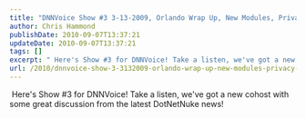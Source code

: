 ```yaml
---
title: "DNNVoice Show #3 3-13-2009, Orlando Wrap Up, New Modules, Privacy Statement, Portals, Blogging on DNN"
author: Chris Hammond
publishDate: 2010-09-07T13:37:21
updateDate: 2010-09-07T13:37:21
tags: []
excerpt: " Here's Show #3 for DNNVoice! Take a listen, we've got a new cohost with some great discussion from the latest DotNetNuke news!"
url: /2010/dnnvoice-show-3-3132009-orlando-wrap-up-new-modules-privacy-statement-portals-blogging-on-dnn  # Use the generated URL with year
---
```

<p> Here's Show #3 for DNNVoice! Take a listen, we've got a new cohost with some great discussion from the latest DotNetNuke news!</p><img src="https://feeds.feedburner.com/~r/dnnvoice/~4/j5_bC3Ix9u8" height="1" width="1"/>
